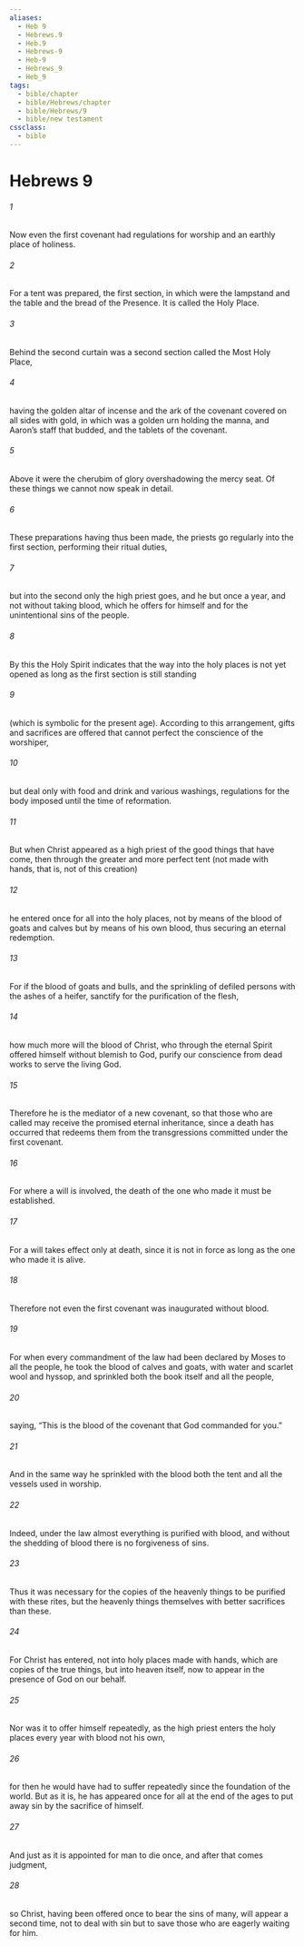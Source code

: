 ```yaml
---
aliases:
  - Heb 9
  - Hebrews.9
  - Heb.9
  - Hebrews-9
  - Heb-9
  - Hebrews_9
  - Heb_9
tags:
  - bible/chapter
  - bible/Hebrews/chapter
  - bible/Hebrews/9
  - bible/new testament
cssclass:
  - bible
---
```


# Hebrews 9

###### 1
Now even the first covenant had regulations for worship and an earthly place of holiness.
###### 2
For a tent was prepared, the first section, in which were the lampstand and the table and the bread of the Presence. It is called the Holy Place.
###### 3
Behind the second curtain was a second section called the Most Holy Place,
###### 4
having the golden altar of incense and the ark of the covenant covered on all sides with gold, in which was a golden urn holding the manna, and Aaron’s staff that budded, and the tablets of the covenant.
###### 5
Above it were the cherubim of glory overshadowing the mercy seat. Of these things we cannot now speak in detail.
###### 6
These preparations having thus been made, the priests go regularly into the first section, performing their ritual duties,
###### 7
but into the second only the high priest goes, and he but once a year, and not without taking blood, which he offers for himself and for the unintentional sins of the people.
###### 8
By this the Holy Spirit indicates that the way into the holy places is not yet opened as long as the first section is still standing
###### 9
(which is symbolic for the present age). According to this arrangement, gifts and sacrifices are offered that cannot perfect the conscience of the worshiper,
###### 10
but deal only with food and drink and various washings, regulations for the body imposed until the time of reformation.
###### 11
But when Christ appeared as a high priest of the good things that have come, then through the greater and more perfect tent (not made with hands, that is, not of this creation)
###### 12
he entered once for all into the holy places, not by means of the blood of goats and calves but by means of his own blood, thus securing an eternal redemption.
###### 13
For if the blood of goats and bulls, and the sprinkling of defiled persons with the ashes of a heifer, sanctify for the purification of the flesh,
###### 14
how much more will the blood of Christ, who through the eternal Spirit offered himself without blemish to God, purify our conscience from dead works to serve the living God.
###### 15
Therefore he is the mediator of a new covenant, so that those who are called may receive the promised eternal inheritance, since a death has occurred that redeems them from the transgressions committed under the first covenant.
###### 16
For where a will is involved, the death of the one who made it must be established.
###### 17
For a will takes effect only at death, since it is not in force as long as the one who made it is alive.
###### 18
Therefore not even the first covenant was inaugurated without blood.
###### 19
For when every commandment of the law had been declared by Moses to all the people, he took the blood of calves and goats, with water and scarlet wool and hyssop, and sprinkled both the book itself and all the people,
###### 20
saying, “This is the blood of the covenant that God commanded for you.”
###### 21
And in the same way he sprinkled with the blood both the tent and all the vessels used in worship.
###### 22
Indeed, under the law almost everything is purified with blood, and without the shedding of blood there is no forgiveness of sins.
###### 23
Thus it was necessary for the copies of the heavenly things to be purified with these rites, but the heavenly things themselves with better sacrifices than these.
###### 24
For Christ has entered, not into holy places made with hands, which are copies of the true things, but into heaven itself, now to appear in the presence of God on our behalf.
###### 25
Nor was it to offer himself repeatedly, as the high priest enters the holy places every year with blood not his own,
###### 26
for then he would have had to suffer repeatedly since the foundation of the world. But as it is, he has appeared once for all at the end of the ages to put away sin by the sacrifice of himself.
###### 27
And just as it is appointed for man to die once, and after that comes judgment,
###### 28
so Christ, having been offered once to bear the sins of many, will appear a second time, not to deal with sin but to save those who are eagerly waiting for him.


